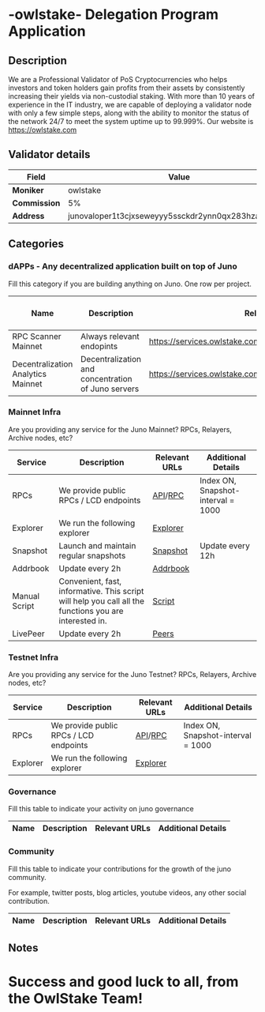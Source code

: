# -owlstake- Delegation Program Application

## Description

We are a Professional Validator of PoS Cryptocurrencies who helps investors and token holders gain profits from their assets by consistently increasing their yields via non-custodial staking. With more than 10 years of experience in the IT industry, we are capable of deploying a validator node with only a few simple steps, along with the ability to monitor the status of the network 24/7 to meet the system uptime up to 99.999%. Our website is https://owlstake.com



## Validator details

| Field          | Value                   |
| -------------- | ----------------------- |
| **Moniker**    | owlstake            |
| **Commission** | 5% |
| **Address**    | junovaloper1t3cjxseweyyy5ssckdr2ynn0qx283hza33p056         |

## Categories

### dAPPs - Any decentralized application built on top of Juno

Fill this category if you are building anything on Juno. One row per project.

| Name         | Description         | Relevant URLs | Is the project Live?   |
| ------------ | ------------------- | ------------- | ---------------------- |
| RPC Scanner Mainnet | Always relevant endopints | https://services.owlstake.com/docs/mainnet/juno/public-rpc | Live |
| Decentralization Analytics Mainnet | Decentralization and concentration of Juno servers | https://services.owlstake.com/docs/mainnet/juno/decentralization | Live |

### Mainnet Infra

Are you providing any service for the Juno Mainnet? RPCs, Relayers, Archive nodes, etc?

| Service       | Description                                      | Relevant URLs                  | Additional Details            |
| ------------- | ------------------------------------------------ | ------------------------------ | ----------------------------- |
| RPCs          | We provide public RPCs / LCD endpoints    | [API](https://juno-1-api.owlstake.com)/[RPC](https://juno-1-rpc.owlstake.com)          | Index ON, Snapshot-interval = 1000 |
| Explorer      | We run the following explorer                    | [Explorer](https://explorer.owlstake.com/main-juno)                   |                               |
| Snapshot      | Launch and maintain regular snapshots                    | [Snapshot](https://services.owlstake.com/docs/mainnet/juno/snapshot)                   |    Update every 12h                           |
| Addrbook         | Update every 2h                                    |  [Addrbook](https://snapshots.owlstake.com/juno-1/addrbook.json)                              |                               |
| Manual Script         | Convenient, fast, informative. This script will help you call all the functions you are interested in.                                    |  [Script](https://services.owlstake.com/docs/mainnet/juno/installation)                              |                               |
| LivePeer         | Update every 2h                                    |  [Peers](https://services.owlstake.com/docs/mainnet/juno/)                              |                               |

### Testnet Infra

Are you providing any service for the Juno Testnet? RPCs, Relayers, Archive nodes, etc?

| Service           | Description                                                         | Relevant URLs            | Additional Details                                                              |
| ----------------- | ------------------------------------------------------------------- | ------------------------ | ------------------------------------------------------------------------------- |
| RPCs          | We provide public RPCs / LCD endpoints    | [API](https://uni-7-api.owlstake.com)/[RPC](https://uni-7-rpc.owlstake.com)          | Index ON, Snapshot-interval = 1000 |
| Explorer      | We run the following explorer                    | [Explorer](https://explorer.owlstake.com/test-juno)                   |                               |

### Governance

Fill this table to indicate your activity on juno governance

| Name                   | Description                                                                             | Relevant URLs | Additional Details |
| ---------------------- | --------------------------------------------------------------------------------------- | ------------- | ------------------ |

### Community

Fill this table to indicate your contributions for the growth of the juno community.

For example, twitter posts, blog articles, youtube videos, any other social contribution.

| Name        | Description | Relevant URLs | Additional Details |
| ----------- | ----------- | ------------- | ------------------ |

## Notes

# Success and good luck to all, from the OwlStake Team!
